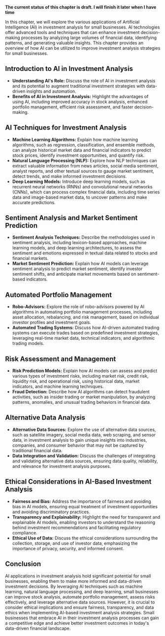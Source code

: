 **The current status of this chapter is draft. I will finish it later when I have time**

In this chapter, we will explore the various applications of Artificial Intelligence (AI) in investment analysis for small businesses. AI technologies offer advanced tools and techniques that can enhance investment decision-making processes by analyzing large volumes of financial data, identifying patterns, and generating valuable insights. This chapter provides an overview of how AI can be utilized to improve investment analysis strategies for small businesses.

Introduction to AI in Investment Analysis
-----------------------------------------

* **Understanding AI's Role:** Discuss the role of AI in investment analysis and its potential to augment traditional investment strategies with data-driven insights and automation.
* **Benefits of AI in Investment Analysis:** Highlight the advantages of using AI, including improved accuracy in stock analysis, enhanced portfolio management, efficient risk assessment, and faster decision-making.

AI Techniques for Investment Analysis
-------------------------------------

* **Machine Learning Algorithms:** Explain how machine learning algorithms, such as regression, classification, and ensemble methods, can analyze historical market data and financial indicators to predict stock prices, identify investment opportunities, and quantify risk.
* **Natural Language Processing (NLP):** Explore how NLP techniques can extract valuable information from news articles, social media sentiment, analyst reports, and other textual sources to gauge market sentiment, detect trends, and make informed investment decisions.
* **Deep Learning Models:** Introduce deep learning models, such as recurrent neural networks (RNNs) and convolutional neural networks (CNNs), which can process complex financial data, including time series data and image-based market data, to uncover patterns and make accurate predictions.

Sentiment Analysis and Market Sentiment Prediction
--------------------------------------------------

* **Sentiment Analysis Techniques:** Describe the methodologies used in sentiment analysis, including lexicon-based approaches, machine learning models, and deep learning architectures, to assess the sentiment and emotions expressed in textual data related to stocks and financial markets.
* **Market Sentiment Prediction:** Explain how AI models can leverage sentiment analysis to predict market sentiment, identify investor sentiment shifts, and anticipate market movements based on sentiment-based indicators.

Automated Portfolio Management
------------------------------

* **Robo-Advisors:** Explore the role of robo-advisors powered by AI algorithms in automating portfolio management processes, including asset allocation, rebalancing, and risk management, based on individual investor profiles and investment goals.
* **Automated Trading Systems:** Discuss how AI-driven automated trading systems can execute trades based on predefined investment strategies, leveraging real-time market data, technical indicators, and algorithmic trading models.

Risk Assessment and Management
------------------------------

* **Risk Prediction Models:** Explain how AI models can assess and predict various types of investment risks, including market risk, credit risk, liquidity risk, and operational risk, using historical data, market indicators, and machine learning techniques.
* **Fraud Detection:** Describe how AI algorithms can detect fraudulent activities, such as insider trading or market manipulation, by analyzing patterns, anomalies, and unusual trading behaviors in financial data.

Alternative Data Analysis
-------------------------

* **Alternative Data Sources:** Explore the use of alternative data sources, such as satellite imagery, social media data, web scraping, and sensor data, in investment analysis to gain unique insights into industries, companies, and consumer behavior that may not be captured by traditional financial data.
* **Data Integration and Validation:** Discuss the challenges of integrating and validating alternative data sources, ensuring data quality, reliability, and relevance for investment analysis purposes.

Ethical Considerations in AI-Based Investment Analysis
------------------------------------------------------

* **Fairness and Bias:** Address the importance of fairness and avoiding bias in AI models, ensuring equal treatment of investment opportunities and avoiding discriminatory practices.
* **Transparency and Explainability:** Highlight the need for transparent and explainable AI models, enabling investors to understand the reasoning behind investment recommendations and facilitating regulatory compliance.
* **Ethical Use of Data:** Discuss the ethical considerations surrounding the collection, storage, and use of investor data, emphasizing the importance of privacy, security, and informed consent.

Conclusion
----------

AI applications in investment analysis hold significant potential for small businesses, enabling them to make more informed and data-driven investment decisions. By leveraging AI techniques such as machine learning, natural language processing, and deep learning, small businesses can improve stock analysis, automate portfolio management, assess risks effectively, and leverage alternative data sources. However, it is crucial to consider ethical implications and ensure fairness, transparency, and data ethics when implementing AI-based investment analysis strategies. Small businesses that embrace AI in their investment analysis processes can gain a competitive edge and achieve better investment outcomes in today's data-driven financial landscape.

